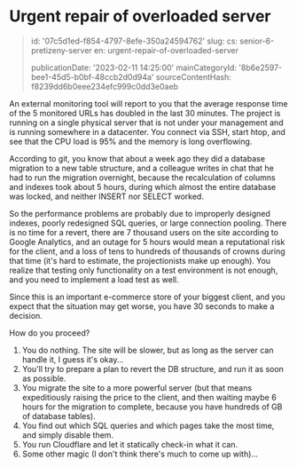 Urgent repair of overloaded server
==================================

> id: '07c5d1ed-f854-4797-8efe-350a24594762'
> slug:
> 	cs: senior-6-pretizeny-server
> 	en: urgent-repair-of-overloaded-server
> 
> publicationDate: '2023-02-11 14:25:00'
> mainCategoryId: '8b6e2597-bee1-45d5-b0bf-48ccb2d0d94a'
> sourceContentHash: f8239dd6b0eee234efc999c0dd3e0aeb

An external monitoring tool will report to you that the average response time of the 5 monitored URLs has doubled in the last 30 minutes. The project is running on a single physical server that is not under your management and is running somewhere in a datacenter. You connect via SSH, start htop, and see that the CPU load is 95% and the memory is long overflowing.

According to git, you know that about a week ago they did a database migration to a new table structure, and a colleague writes in chat that he had to run the migration overnight, because the recalculation of columns and indexes took about 5 hours, during which almost the entire database was locked, and neither INSERT nor SELECT worked.

So the performance problems are probably due to improperly designed indexes, poorly redesigned SQL queries, or large connection pooling. There is no time for a revert, there are 7 thousand users on the site according to Google Analytics, and an outage for 5 hours would mean a reputational risk for the client, and a loss of tens to hundreds of thousands of crowns during that time (it's hard to estimate, the projectionists make up enough). You realize that testing only functionality on a test environment is not enough, and you need to implement a load test as well.

Since this is an important e-commerce store of your biggest client, and you expect that the situation may get worse, you have 30 seconds to make a decision.

How do you proceed?

1. You do nothing. The site will be slower, but as long as the server can handle it, I guess it's okay...
2. You'll try to prepare a plan to revert the DB structure, and run it as soon as possible.
3. You migrate the site to a more powerful server (but that means expeditiously raising the price to the client, and then waiting maybe 6 hours for the migration to complete, because you have hundreds of GB of database tables).
4. You find out which SQL queries and which pages take the most time, and simply disable them.
5. You run Cloudflare and let it statically check-in what it can.
6. Some other magic (I don't think there's much to come up with)...

